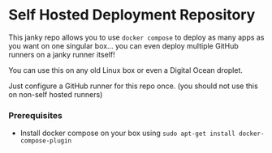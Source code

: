 # Self Hosted Deployment Repository 

This janky repo allows you to use `docker compose` to deploy as many apps as you want on one singular box... you can even deploy multiple GitHub runners on a janky runner itself!

You can use this on any old Linux box or even a Digital Ocean droplet.

Just configure a GitHub runner for this repo once. (you should not use this on non-self hosted runners) 

### Prerequisites
- Install docker compose on your box using `sudo apt-get install docker-compose-plugin`
